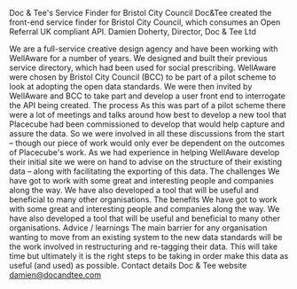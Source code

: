 Doc & Tee's Service Finder for Bristol City Council
Doc&Tee created the front-end service finder for Bristol City Council, which consumes an Open Referral UK compliant API.
Damien Doherty, Director, Doc & Tee Ltd

We are a full-service creative design agency and have been working with WellAware for a number of years. We designed and built their previous service directory, which had been used for social prescribing. WellAware were chosen by Bristol City Council (BCC) to be part of a pilot scheme to look at adopting the open data standards. We were then invited by WellAware and BCC to take part and develop a user front end to interrogate the API being created.
The process
As this was part of a pilot scheme there were a lot of meetings and talks around how best to develop a new tool that Placecube had been commissioned to develop that would help capture and assure the data. So we were involved in all these discussions from the start – though our piece of work would only ever be dependent on the outcomes of Placecube's work. As we had experience in helping WellAware develop their initial site we were on hand to advise on the structure of their existing data – along with facilitating the exporting of this data.
The challenges
We have got to work with some great and interesting people and companies along the way. We have also developed a tool that will be useful and beneficial to many other organisations.
The benefits
We have got to work with some great and interesting people and companies along the way. We have also developed a tool that will be useful and beneficial to many other organisations.
Advice / learnings
The main barrier for any organisation wanting to move from an existing system to the new data standards will be the work involved in restructuring and re-tagging their data. This will take time but ultimately it is the right steps to be taking in order make this data as useful (and used) as possible.
Contact details
Doc & Tee website
damien@docandtee.com
